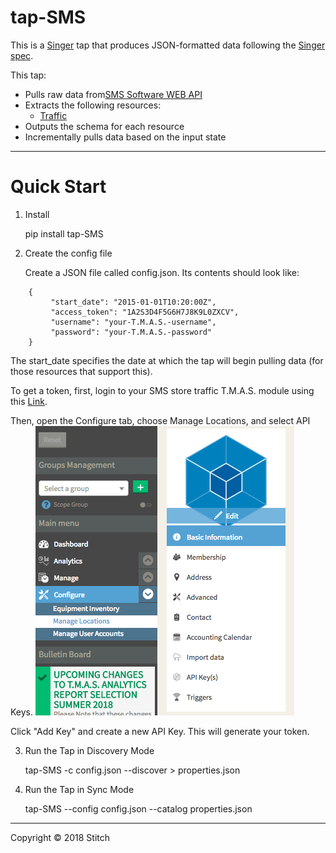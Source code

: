 # tap-SMS

This is a [Singer](https://singer.io) tap that produces JSON-formatted data
following the [Singer
spec](https://github.com/singer-io/getting-started/blob/master/SPEC.md).

This tap:

- Pulls raw data from[SMS Software WEB API](https://storetraffic.com/)
- Extracts the following resources:
  - [Traffic](http://help.storetraffic.com/tmas-manage-locations-web-api?from_search=22892211)
- Outputs the schema for each resource
- Incrementally pulls data based on the input state

---

# Quick Start

1. Install

	pip install tap-SMS

2. Create the config file

   Create a JSON file called config.json. Its contents should look like:

```
 	{
    	 "start_date": "2015-01-01T10:20:00Z", 
	     "access_token": "1A2S3D4F5G6H7J8K9L0ZXCV",     
	     "username": "your-T.M.A.S.-username",
	     "password": "your-T.M.A.S.-password"
 	}
 ```
 
   The start_date specifies the date at which the tap will begin pulling data (for those resources that support this).
    
   To get a token, first, login to your SMS store traffic T.M.A.S. module using this [Link](https://www.smssoftware.net/tms/).
    
   Then, open the Configure tab, choose Manage Locations, and select API Keys. ![Screenshot](screenshot.png)
    
   Click "Add Key" and create a new API Key. This will generate your token.
    
3. Run the Tap in Discovery Mode

    tap-SMS -c config.json --discover > properties.json

4. Run the Tap in Sync Mode

    tap-SMS --config config.json --catalog properties.json
---

Copyright &copy; 2018 Stitch
